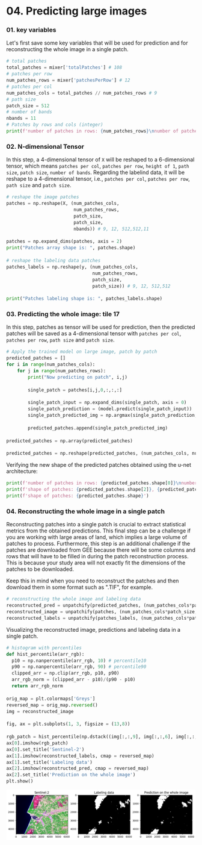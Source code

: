 # 04. Predicting large images

### 01. key variables

Let's first save some key variables that will be used for prediction and for reconstructing the whole image in a single patch.

```python
# total patches
total_patches = mixer['totalPatches'] # 108
# patches per row
num_patches_rows = mixer['patchesPerRow'] # 12
# patches per col
num_patches_cols = total_patches // num_patches_rows # 9
# path size
patch_size = 512
# number of bands
nbands = 11
# Patches by rows and cols (integer)
print(f'number of patches in rows: {num_patches_rows}\nnumber of patches in cols: {num_patches_cols}')
```

### 02. N-dimensional Tensor

In this step, a 4-dimensional tensor of ```X``` will be reshaped to a 6-dimensional tensor, which means ```patches per col```, ```patches per row```, ```height of 1```, ```path size```, ```patch size```, ```number of bands```. Regarding the labelind data, it will be reshape to a 4-dimensional tensor, i.e., ```patches per col```, ```patches per row```, ```path size``` and ```patch size```.

```python
# reshape the image patches
patches = np.reshape(X, (num_patches_cols,
                         num_patches_rows,
                         patch_size,
                         patch_size,
                         nbands)) # 9, 12, 512,512,11

patches = np.expand_dims(patches, axis = 2)
print("Patches array shape is: ", patches.shape)

# reshape the labeling data patches
patches_labels = np.reshape(y, (num_patches_cols,
                                num_patches_rows,
                                patch_size,
                                patch_size)) # 9, 12, 512,512

print("Patches labeling shape is: ", patches_labels.shape)
```

### 03. Predicting the whole image: tile 17

In this step, patches as tensor will be used for prediction, then the predicted patches will be saved as a 4-dimensional tensor with ```patches per col```, ```patches per row```, ```path size``` and ```patch size```.

```python
# Apply the trained model on large image, patch by patch
predicted_patches = []
for i in range(num_patches_cols):
    for j in range(num_patches_rows):
        print("Now predicting on patch", i,j)

        single_patch = patches[i,j,0,:,:,:]

        single_patch_input = np.expand_dims(single_patch, axis = 0)
        single_patch_prediction = (model.predict(single_patch_input))
        single_patch_predicted_img = np.argmax(single_patch_prediction, axis = 3)[0,:,:]

        predicted_patches.append(single_patch_predicted_img)

predicted_patches = np.array(predicted_patches)

predicted_patches = np.reshape(predicted_patches, (num_patches_cols, num_patches_rows, patch_size, patch_size)) # 9, 12, 512, 512
```

Verifying the new shape of the predicted patches obtained using the u-net architecture:

```python
print(f'number of patches in rows: {predicted_patches.shape[0]}\nnumber of patches in cols: {predicted_patches.shape[1]}')
print(f'shape of patches: {predicted_patches.shape[2]}, {predicted_patches.shape[3]}')
print(f'shape of patches: {predicted_patches.shape}')
```

### 04. Reconstructing the whole image in a single patch

Reconstructing patches into a single patch is crucial to extract statistical metrics from the obtained predictions. This final step can be a challenge if you are working with large areas of land, which implies a large volume of patches to process. Furthermore, this step is an additional challenge if the patches are downloaded from GEE because there will be some columns and rows that will have to be filled in during the patch reconstruction process. This is because your study area will not exactly fit the dimensions of the patches to be downloaded.

Keep this in mind when you need to reconstruct the patches and then download them in some format such as ".TIF", for example.

```python
# reconstructing the whole image and labeling data
reconstructed_pred = unpatchify(predicted_patches, (num_patches_cols*patch_size, num_patches_rows*patch_size))
reconstructed_image = unpatchify(patches, (num_patches_cols*patch_size, num_patches_rows*patch_size, nbands))
reconstructed_labels = unpatchify(patches_labels, (num_patches_cols*patch_size, num_patches_rows*patch_size))
```

Visualizing the reconstructed image, predictions and labeling data in a single patch.

```python
# histogram with percentiles
def hist_percentile(arr_rgb):
  p10 = np.nanpercentile(arr_rgb, 10) # percentile10
  p90 = np.nanpercentile(arr_rgb, 90) # percentile90
  clipped_arr = np.clip(arr_rgb, p10, p90)
  arr_rgb_norm = (clipped_arr - p10)/(p90 - p10)
  return arr_rgb_norm

orig_map = plt.colormaps['Greys']
reversed_map = orig_map.reversed()
img = reconstructed_image

fig, ax = plt.subplots(1, 3, figsize = (13,8))

rgb_patch = hist_percentile(np.dstack((img[:,:,9], img[:,:,6], img[:,:,2])))
ax[0].imshow(rgb_patch)
ax[0].set_title('Sentinel-2')
ax[1].imshow(reconstructed_labels, cmap = reversed_map)
ax[1].set_title('Labeling data')
ax[2].imshow(reconstructed_pred, cmap = reversed_map)
ax[2].set_title('Prediction on the whole image')
plt.show()
```

<img src="https://raw.githubusercontent.com/yotarazona/deeplearning_landcover/main/image/Github_web_05.png" align="center" width="950"/>
